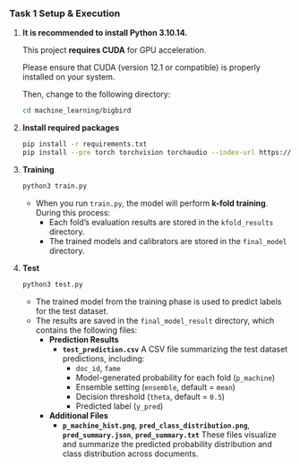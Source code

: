 ### Task 1 Setup & Execution

1. **It is recommended to install Python 3.10.14.**
    
    This project **requires CUDA** for GPU acceleration.
    
    Please ensure that CUDA (version 12.1 or compatible) is properly installed on your system.
    
    Then, change to the following directory:
    
    ```bash
    cd machine_learning/bigbird
    ```
    
2. **Install required packages**
    
    ```bash
    pip install -r requirements.txt
    pip install --pre torch torchvision torchaudio --index-url https://download.pytorch.org/whl/nightly/cu121
    ```
    
3. **Training**
    
    ```bash
    python3 train.py
    ```
    
    - When you run `train.py`, the model will perform **k-fold training**.
    During this process:
        - Each fold’s evaluation results are stored in the `kfold_results` directory.
        - The trained models and calibrators are stored in the `final_model` directory.
4. **Test**
    
    ```bash
    python3 test.py
    ```
    
    - The trained model from the training phase is used to predict labels for the test dataset.
    - The results are saved in the `final_model_result` directory, which contains the following files:
        - **Prediction Results**
            - **`test_prediction.csv`**
            A CSV file summarizing the test dataset predictions, including:
                - `doc_id`, `fame`
                - Model-generated probability for each fold (`p_machine`)
                - Ensemble setting (`ensemble`, default = `mean`)
                - Decision threshold (`theta`, default = `0.5`)
                - Predicted label (`y_pred`)
        - **Additional Files**
            - **`p_machine_hist.png`**, **`pred_class_distribution.png`**, **`pred_summary.json`**, **`pred_summary.txt`**
            These files visualize and summarize the predicted probability distribution and class distribution across documents.